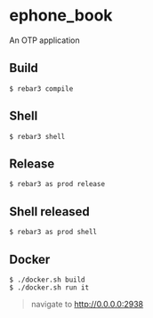 ephone_book
=====

An OTP application

Build
-----

    $ rebar3 compile

Shell
-----

    $ rebar3 shell

Release
-----

    $ rebar3 as prod release

Shell released
-----

    $ rebar3 as prod shell

Docker
-----

    $ ./docker.sh build
    $ ./docker.sh run it

> navigate to http://0.0.0.0:2938
